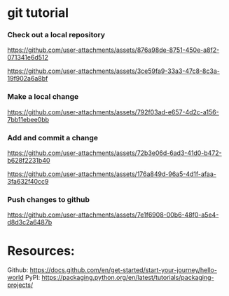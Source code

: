 # git tutorial

### Check out a local repository

https://github.com/user-attachments/assets/876a98de-8751-450e-a8f2-071341e6d512


https://github.com/user-attachments/assets/3ce59fa9-33a3-47c8-8c3a-19f902a6a8bf

### Make a local change

https://github.com/user-attachments/assets/792f03ad-e657-4d2c-a156-7bb11ebee0bb

### Add and commit a change

https://github.com/user-attachments/assets/72b3e06d-6ad3-41d0-b472-b628f2231b40



https://github.com/user-attachments/assets/176a849d-96a5-4d1f-afaa-3fa632f40cc9

### Push changes to github


https://github.com/user-attachments/assets/7e1f6908-00b6-48f0-a5e4-d8d3c2a6487b



# Resources:
Github: https://docs.github.com/en/get-started/start-your-journey/hello-world
PyPI: https://packaging.python.org/en/latest/tutorials/packaging-projects/
